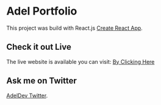 # Adel Portfolio

This project was build with React.js [Create React App](https://github.com/facebook/create-react-app).

## Check it out Live

The live website is available you can visit: [By Clicking Here](https://iadeldev.netlify.app/)

## Ask me on Twitter

[AdelDev Twitter](https://twitter.com/iAdelDev).
